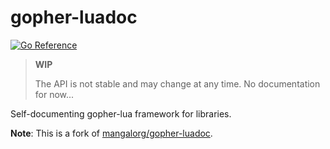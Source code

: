 # gopher-luadoc
[![Go Reference](https://pkg.go.dev/badge/github.com/luevano/gopher-luadoc.svg)](https://pkg.go.dev/github.com/luevano/gopher-luadoc)


> **WIP**
>
> The API is not stable and may change at any time.
> No documentation for now...

Self-documenting gopher-lua framework for libraries.

**Note**: This is a fork of [mangalorg/gopher-luadoc](https://github.com/mangalorg/gopher-luadoc).
